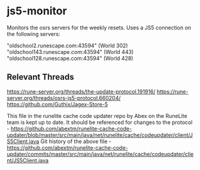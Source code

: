 # js5-monitor
Monitors the osrs servers for the weekly resets. Uses a JS5 connection on the following servers:
<br/>

"oldschool2.runescape.com:43594" (World 302) <br/>
"oldschool143.runescape.com:43594" (World 443) <br/>
"oldschool128.runescape.com:43594" (World 428) <br/>

## Relevant Threads
https://rune-server.org/threads/the-update-protocol.191916/
https://rune-server.org/threads/osrs-js5-protocol.660204/
https://github.com/Guthix/Jagex-Store-5

This file in the runelite cache code updater repo by Abex on the RuneLite team is kept up to date. It should
be referenced for changes to the protocol -
https://github.com/abextm/runelite-cache-code-updater/blob/master/src/main/java/net/runelite/cache/codeupdater/client/JS5Client.java
Git history of the above file - 
https://github.com/abextm/runelite-cache-code-updater/commits/master/src/main/java/net/runelite/cache/codeupdater/client/JS5Client.java

